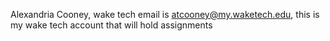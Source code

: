 Alexandria Cooney, wake tech email is atcooney@my.waketech.edu, this is my wake tech account that will hold assignments